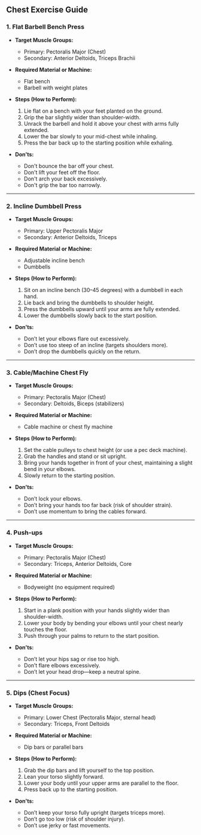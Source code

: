 ## Chest Exercise Guide

### 1. Flat Barbell Bench Press

* **Target Muscle Groups:**

  * Primary: Pectoralis Major (Chest)
  * Secondary: Anterior Deltoids, Triceps Brachii

* **Required Material or Machine:**

  * Flat bench
  * Barbell with weight plates

* **Steps (How to Perform):**

  1. Lie flat on a bench with your feet planted on the ground.
  2. Grip the bar slightly wider than shoulder-width.
  3. Unrack the barbell and hold it above your chest with arms fully extended.
  4. Lower the bar slowly to your mid-chest while inhaling.
  5. Press the bar back up to the starting position while exhaling.

* **Don'ts:**

  * Don't bounce the bar off your chest.
  * Don't lift your feet off the floor.
  * Don't arch your back excessively.
  * Don't grip the bar too narrowly.

---

### 2. Incline Dumbbell Press

* **Target Muscle Groups:**

  * Primary: Upper Pectoralis Major
  * Secondary: Anterior Deltoids, Triceps

* **Required Material or Machine:**

  * Adjustable incline bench
  * Dumbbells

* **Steps (How to Perform):**

  1. Sit on an incline bench (30–45 degrees) with a dumbbell in each hand.
  2. Lie back and bring the dumbbells to shoulder height.
  3. Press the dumbbells upward until your arms are fully extended.
  4. Lower the dumbbells slowly back to the start position.

* **Don'ts:**

  * Don’t let your elbows flare out excessively.
  * Don’t use too steep of an incline (targets shoulders more).
  * Don’t drop the dumbbells quickly on the return.

---

### 3. Cable/Machine Chest Fly

* **Target Muscle Groups:**

  * Primary: Pectoralis Major (Chest)
  * Secondary: Deltoids, Biceps (stabilizers)

* **Required Material or Machine:**

  * Cable machine or chest fly machine

* **Steps (How to Perform):**

  1. Set the cable pulleys to chest height (or use a pec deck machine).
  2. Grab the handles and stand or sit upright.
  3. Bring your hands together in front of your chest, maintaining a slight bend in your elbows.
  4. Slowly return to the starting position.

* **Don'ts:**

  * Don’t lock your elbows.
  * Don’t bring your hands too far back (risk of shoulder strain).
  * Don’t use momentum to bring the cables forward.

---

### 4. Push-ups

* **Target Muscle Groups:**

  * Primary: Pectoralis Major (Chest)
  * Secondary: Triceps, Anterior Deltoids, Core

* **Required Material or Machine:**

  * Bodyweight (no equipment required)

* **Steps (How to Perform):**

  1. Start in a plank position with your hands slightly wider than shoulder-width.
  2. Lower your body by bending your elbows until your chest nearly touches the floor.
  3. Push through your palms to return to the start position.

* **Don'ts:**

  * Don’t let your hips sag or rise too high.
  * Don’t flare elbows excessively.
  * Don’t let your head drop—keep a neutral spine.

---

### 5. Dips (Chest Focus)

* **Target Muscle Groups:**

  * Primary: Lower Chest (Pectoralis Major, sternal head)
  * Secondary: Triceps, Front Deltoids

* **Required Material or Machine:**

  * Dip bars or parallel bars

* **Steps (How to Perform):**

  1. Grab the dip bars and lift yourself to the top position.
  2. Lean your torso slightly forward.
  3. Lower your body until your upper arms are parallel to the floor.
  4. Press back up to the starting position.

* **Don'ts:**

  * Don’t keep your torso fully upright (targets triceps more).
  * Don’t go too low (risk of shoulder injury).
  * Don’t use jerky or fast movements.
